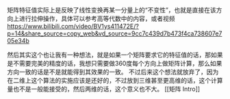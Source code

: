 矩阵特征值实际上是反映了线性变换再某一分量上的“不变性”，也就是直接在该方向上进行拉伸操作，具体可以参考高等代数中的内容，或者视频 https://www.bilibili.com/video/BV1ys411472E/?p=14&share_source=copy_web&vd_source=9cc7c439d7b473f4ca738607e705e34b

然后其实这个也让我有一种想法，就是如果一个矩阵要求它的特征值的话，那如果是不需要完美的精度的话，我想只需要做360度每个方向上做矩阵计算，那么如果方向一致的话是不是就能得到其效果的一致。
不过后来这个想法就放弃了，因为在二维上这个算法的实施应该是还好的，不过放到三维甚至更高维的话，这个计算量也不是一般能接受的，然后两维的话，这个意义也不大。
[[矩阵 Intro]]



